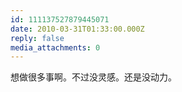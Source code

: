 ```yaml
---
id: 111137527879445071
date: 2010-03-31T01:33:00.000Z
reply: false
media_attachments: 0
---
```


想做很多事啊。不过没灵感。还是没动力。 ​​​​

